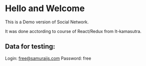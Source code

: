 # Hello and Welcome
This is a Demo version of Social Network.

It was done acctording to course of React/Redux from It-kamasutra.

## Data for testing:
Login: free@samuraijs.com
Password: free
